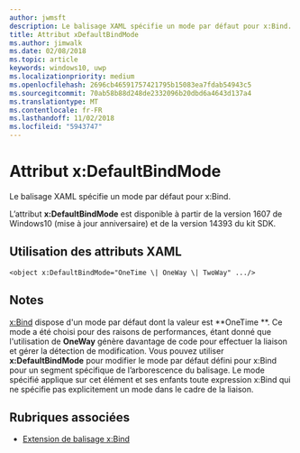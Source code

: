 ```yaml
---
author: jwmsft
description: Le balisage XAML spécifie un mode par défaut pour x:Bind.
title: Attribut xDefaultBindMode
ms.author: jimwalk
ms.date: 02/08/2018
ms.topic: article
keywords: windows10, uwp
ms.localizationpriority: medium
ms.openlocfilehash: 2696cb46591757421795b15083ea7fdab54943c5
ms.sourcegitcommit: 70ab58b88d248de2332096b20dbd6a4643d137a4
ms.translationtype: MT
ms.contentlocale: fr-FR
ms.lasthandoff: 11/02/2018
ms.locfileid: "5943747"
---
```

# <a name="xdefaultbindmode-attribute"></a>Attribut x:DefaultBindMode

Le balisage XAML spécifie un mode par défaut pour x:Bind.

L’attribut **x:DefaultBindMode** est disponible à partir de la version 1607 de Windows10 (mise à jour anniversaire) et de la version 14393 du kit SDK.

## <a name="xaml-attribute-usage"></a>Utilisation des attributs XAML

``` syntax
<object x:DefaultBindMode="OneTime \| OneWay \| TwoWay" .../>
```

## <a name="remarks"></a>Notes

[x:Bind](x-bind-markup-extension.md) dispose d'un mode par défaut dont la valeur est **OneTime **. Ce mode a été choisi pour des raisons de performances, étant donné que l'utilisation de **OneWay** génère davantage de code pour effectuer la liaison et gérer la détection de modification. Vous pouvez utiliser **x:DefaultBindMode** pour modifier le mode par défaut défini pour x:Bind pour un segment spécifique de l’arborescence du balisage. Le mode spécifié applique sur cet élément et ses enfants toute expression x:Bind qui ne spécifie pas explicitement un mode dans le cadre de la liaison.

## <a name="related-topics"></a>Rubriques associées

* [Extension de balisage x:Bind](x-bind-markup-extension.md)
